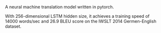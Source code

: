 A neural machine translation model written in pytorch.

With 256-dimensional LSTM hidden size, it achieves a training speed of 14000 words/sec and 26.9 BLEU score on the IWSLT 2014 Germen-English dataset.
